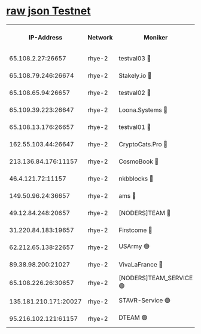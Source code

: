 
[raw json Testnet](https://rpc-check.quickt.stavr.tech/quickt/rpc-quickt-result.json)
=


<table><tr><th>IP-Address</th><th>Network</th><th>Moniker</th><th>Latest Block Height</th><th>Earliest Block Height</th><th>Catching Up</th><th>Tx Index</th><th>Voting Power</th><th>Scan Time</th></tr><tr><td>65.108.2.27:26657</td><td>rhye-2</td><td>testval03 🔴</td><td>307593</td><td>1</td><td>False</td><td>on</td><td>11002050</td><td>2024-01-12T20:19:31.429735163UTC</td></tr><tr><td>65.108.79.246:26674</td><td>rhye-2</td><td>Stakely.io 🔴</td><td>307594</td><td>1</td><td>False</td><td>on</td><td>10010</td><td>2024-01-12T20:19:35.841588095UTC</td></tr><tr><td>65.108.65.94:26657</td><td>rhye-2</td><td>testval02 🔴</td><td>307595</td><td>1</td><td>False</td><td>on</td><td>11002050</td><td>2024-01-12T20:19:38.703702192UTC</td></tr><tr><td>65.109.39.223:26647</td><td>rhye-2</td><td>Loona.Systems 🔴</td><td>307595</td><td>1</td><td>False</td><td>off</td><td>86949</td><td>2024-01-12T20:19:41.205851896UTC</td></tr><tr><td>65.108.13.176:26657</td><td>rhye-2</td><td>testval01 🔴</td><td>307595</td><td>1</td><td>False</td><td>on</td><td>13082010</td><td>2024-01-12T20:19:42.015926582UTC</td></tr><tr><td>162.55.103.44:26647</td><td>rhye-2</td><td>CryptoCats.Pro 🔴</td><td>307601</td><td>1</td><td>False</td><td>off</td><td>9999</td><td>2024-01-12T20:20:14.530539331UTC</td></tr><tr><td>213.136.84.176:11157</td><td>rhye-2</td><td>CosmoBook 🔴</td><td>307600</td><td>65301</td><td>False</td><td>off</td><td>1528057</td><td>2024-01-12T20:20:08.065756542UTC</td></tr><tr><td>46.4.121.72:11157</td><td>rhye-2</td><td>nkbblocks 🔴</td><td>307592</td><td>70101</td><td>False</td><td>off</td><td>81491</td><td>2024-01-12T20:19:23.966890672UTC</td></tr><tr><td>149.50.96.24:36657</td><td>rhye-2</td><td>ams 🔴</td><td>307598</td><td>133501</td><td>False</td><td>on</td><td>10786</td><td>2024-01-12T20:19:57.538139913UTC</td></tr><tr><td>49.12.84.248:20657</td><td>rhye-2</td><td>[NODERS]TEAM 🔴</td><td>307598</td><td>146001</td><td>False</td><td>on</td><td>59690</td><td>2024-01-12T20:19:55.053773464UTC</td></tr><tr><td>31.220.84.183:19657</td><td>rhye-2</td><td>Firstcome 🔴</td><td>307593</td><td>165001</td><td>False</td><td>off</td><td>724902</td><td>2024-01-12T20:19:31.094758907UTC</td></tr><tr><td>62.212.65.138:22657</td><td>rhye-2</td><td>USArmy 🟢</td><td>307593</td><td>198001</td><td>False</td><td>on</td><td>0</td><td>2024-01-12T20:19:30.757287905UTC</td></tr><tr><td>89.38.98.200:21027</td><td>rhye-2</td><td>VivaLaFrance 🔴</td><td>307592</td><td>220501</td><td>False</td><td>off</td><td>10000</td><td>2024-01-12T20:19:26.368969535UTC</td></tr><tr><td>65.108.226.26:30657</td><td>rhye-2</td><td>[NODERS]TEAM_SERVICE 🟢</td><td>307595</td><td>241501</td><td>False</td><td>on</td><td>0</td><td>2024-01-12T20:19:41.626389427UTC</td></tr><tr><td>135.181.210.171:20027</td><td>rhye-2</td><td>STAVR-Service 🟢</td><td>307597</td><td>285001</td><td>False</td><td>on</td><td>0</td><td>2024-01-12T20:19:52.735125013UTC</td></tr><tr><td>95.216.102.121:61157</td><td>rhye-2</td><td>DTEAM 🟢</td><td>307594</td><td>306601</td><td>False</td><td>on</td><td>0</td><td>2024-01-12T20:19:36.177509623UTC</td></tr></table>
